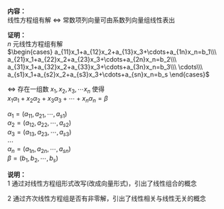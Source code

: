**内容：**    
线性方程组有解 $\Leftrightarrow$ 常数项列向量可由系数列向量组线性表出    
    
**证明：**    
 $n$ 元线性方程组有解    
 $\begin{cases}    
a_{11}x_1+a_{12}x_2+a_{13}x_3+\cdots+a_{1n}x_n=b_1\\\     
a_{21}x_1+a_{22}x_2+a_{23}x_3+\cdots+a_{2n}x_n=b_2\\\     
a_{31}x_1+a_{32}x_2+a_{33}x_3+\cdots+a_{3n}x_n=b_3\\\     
\cdots\\\     
a_{s1}x_1+a_{s2}x_2+a_{s3}x_3+\cdots+a_{sn}x_n=b_s    
\end{cases}$     
    
 $\Leftrightarrow$ 存在一组数 $x_1,x_2,x_3,\cdots x_n$ 使得    
 $x_1\alpha_1+x_2\alpha_2+x_3\alpha_3+\cdots+x_n\alpha_n=\beta$     
    
 $\alpha_1=(a_{11},a_{21},\cdots,a_{s1})$     
 $\alpha_2=(a_{12},a_{22},\cdots,a_{s2})$     
 $\alpha_3=(a_{13},a_{23},\cdots,a_{s3})$     
 $\cdots$     
 $\alpha_n=(a_{1n},a_{2n},\cdots,a_{sn})$     
 $\beta=(b_1,b_2,\cdots,b_s)$     
    
**说明：**    
1 通过对线性方程组形式改写(改成向量形式)，引出了线性组合的概念    
    
2 通过齐次线性方程组是否有非零解，引出了线性相关与线性无关的概念    

